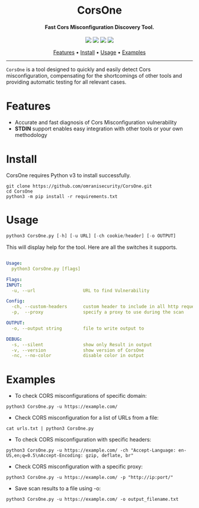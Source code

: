 <h1 align="center">
CorsOne
</h1>

<h4 align="center">Fast Cors Misconfiguration Discovery Tool.</h4>

<p align="center">
<a href="https://github.com/omranisecurity/CorsOne/issues"><img src="https://img.shields.io/badge/contributions-welcome-brightgreen.svg?style=flat"></a>
<a href="https://github.com/omranisecurity/CorsOne/releases"><img src="https://img.shields.io/github/release/CorsOne"></a>
<a href="https://github.com/omranisecurity/CorsOne/releases"><img src="https://img.shields.io/github/release/omranisecurity/CorsOne"></a>
<a href="https://twitter.com/omranisecurity"><img src="https://img.shields.io/twitter/follow/omranisecurity?logo=twitter"></a>
</p>

<p align="center">
  <a href="#features">Features</a> •
  <a href="#install">Install</a> •
  <a href="#usage">Usage</a> •
  <a href="#examples">Examples</a>
</p>

---

`CorsOne` is a tool designed to quickly and easily detect Cors misconfiguration, compensating for the shortcomings of other tools and providing automatic testing for all relevant cases.

# Features
- Accurate and fast diagnosis of Cors Misconfiguration vulnerability
- **STDIN** support enables easy integration with other tools or your own methodology

# Install
CorsOne requires Python v3 to install successfully.
```
git clone https://github.com/omranisecurity/CorsOne.git
cd CorsOne
python3 -m pip install -r requirements.txt
```

# Usage
```python
python3 CorsOne.py [-h] [-u URL] [-ch cookie/header] [-o OUTPUT]
```

This will display help for the tool. Here are all the switches it supports.

```yaml

Usage:
  python3 CorsOne.py [flags]

Flags:
INPUT:
  -u, --url                  URL to find Vulnerability

Config:
  -ch, --custom-headers      custom header to include in all http request in header:value format
  -p,  --proxy               specify a proxy to use during the scan

OUTPUT:
  -o, --output string        file to write output to

DEBUG:
  -s, --silent               show only Result in output
  -v, --version              show version of CorsOne
  -nc, --no-color            disable color in output
```

# Examples

* To check CORS misconfigurations of specific domain:

``python3 CorsOne.py -u https://example.com/``

* Check CORS misconfiguration for a list of URLs from a file:

``cat urls.txt | python3 CorsOne.py``

* To check CORS misconfiguration with specific headers:

``python3 CorsOne.py -u https://example.com/ -ch "Accept-Language: en-US,en;q=0.5\nAccept-Encoding: gzip, deflate, br"``

* Check CORS misconfiguration with a specific proxy:

``python3 CorsOne.py -u https://example.com/ -p "http://ip:port/"``

* Save scan results to a file using -o:

``python3 CorsOne.py -u https://example.com/ -o output_filename.txt``


